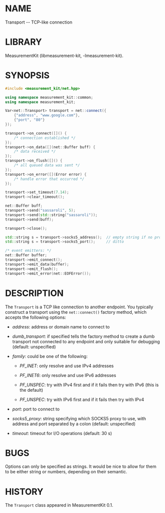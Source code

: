 # NAME
Transport -- TCP-like connection

# LIBRARY
MeasurementKit (libmeasurement-kit, -lmeasurement-kit).

# SYNOPSIS
```C++
#include <measurement_kit/net.hpp>

using namespace measurement_kit::common;
using namespace measurement_kit;

Var<net::Transport> transport = net::connect({
    {"address", "www.google.com"},
    {"port", "80"}
});

transport->on_connect([]() {
    /* connection established */
});
transport->on_data([](net::Buffer buff) {
    /* data received */
});
transport->on_flush([]() {
    /* all queued data was sent */
});
transport->on_error([](Error error) {
    /* handle error that occurred */
});

transport->set_timeout(7.14);
transport->clear_timeout();

net::Buffer buff;
transport->send("sassaroli", 5);
transport->send(std::string("sassaroli"));
transport->send(buff);

transport->close();

std::string s = transport->socks5_address();  // empty string if no proxy
std::string s = transport->socks5_port();     // ditto

/* event emitters: */
net::Buffer buffer;
transport->emit_connect();
transport->emit_data(buffer);
transport->emit_flush();
transport->emit_error(net::EOFError());
```

# DESCRIPTION

The `Transport` is a TCP like connection to another endpoint. You typically
construct a transport using the `net::connect()` factory method, which accepts
the following options:

- *address*: address or domain name to connect to

- *dumb_transport*: if specified tells the factory method to create a dumb
transport not connected to any endpoint and only suitable for debugging (default:
unspecified)

- *family*: could be one of the following:

    - *PF_INET*: only resolve and use IPv4 addresses

    - *PF_INET6*: only resolve and use IPv6 addresses

    - *PF_UNSPEC*: try with IPv4 first and if it fails then try with IPv6
      (this is the default)

    - *PF_UNSPEC*: try with IPv6 first and if it fails then try with IPv4

- *port*: port to connect to

- *socks5_proxy*: string specifying which SOCKS5 proxy to use, with
address and port separated by a colon (default: unspecified)

- *timeout*: timeout for I/O operations (default: 30 s)

# BUGS

Options can only be specified as strings. It would be nice to allow for them
to be either string or numbers, depending on their semantic.

# HISTORY

The `Transport` class appeared in MeasurementKit 0.1.
